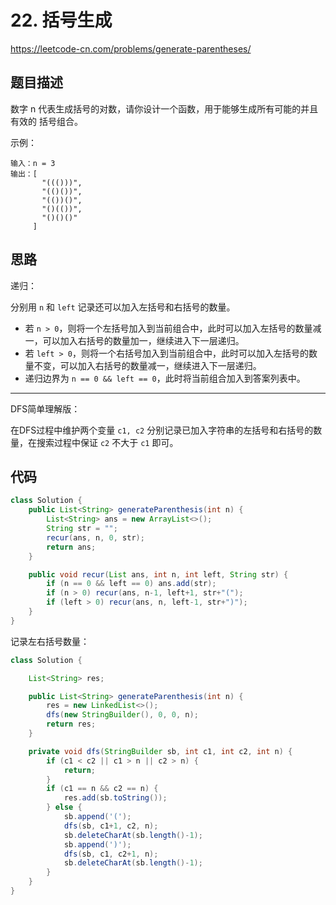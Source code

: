 # 22. 括号生成

https://leetcode-cn.com/problems/generate-parentheses/

## 题目描述

数字 n 代表生成括号的对数，请你设计一个函数，用于能够生成所有可能的并且 有效的 括号组合。

 

示例：

```
输入：n = 3
输出：[
       "((()))",
       "(()())",
       "(())()",
       "()(())",
       "()()()"
     ]
```



## 思路

递归：

分别用 `n` 和 `left` 记录还可以加入左括号和右括号的数量。

* 若 `n > 0`，则将一个左括号加入到当前组合中，此时可以加入左括号的数量减一，可以加入右括号的数量加一，继续进入下一层递归。
* 若 `left > 0`，则将一个右括号加入到当前组合中，此时可以加入左括号的数量不变，可以加入右括号的数量减一，继续进入下一层递归。
* 递归边界为 `n == 0 && left == 0`，此时将当前组合加入到答案列表中。

---

DFS简单理解版：

在DFS过程中维护两个变量 `c1, c2` 分别记录已加入字符串的左括号和右括号的数量，在搜索过程中保证 `c2` 不大于 `c1` 即可。



## 代码

```java
class Solution {
    public List<String> generateParenthesis(int n) {
        List<String> ans = new ArrayList<>();
        String str = "";
        recur(ans, n, 0, str);
        return ans;
    }

    public void recur(List ans, int n, int left, String str) {
        if (n == 0 && left == 0) ans.add(str);
        if (n > 0) recur(ans, n-1, left+1, str+"(");
        if (left > 0) recur(ans, n, left-1, str+")");
    }
}
```

记录左右括号数量：

```java
class Solution {

    List<String> res;

    public List<String> generateParenthesis(int n) {
        res = new LinkedList<>();
        dfs(new StringBuilder(), 0, 0, n);
        return res;
    }

    private void dfs(StringBuilder sb, int c1, int c2, int n) {
        if (c1 < c2 || c1 > n || c2 > n) {
            return;
        }
        if (c1 == n && c2 == n) {
            res.add(sb.toString());
        } else {
            sb.append('(');
            dfs(sb, c1+1, c2, n);
            sb.deleteCharAt(sb.length()-1);
            sb.append(')');
            dfs(sb, c1, c2+1, n);
            sb.deleteCharAt(sb.length()-1);
        }
    }
}
```

